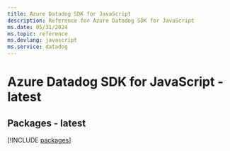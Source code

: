 ```yaml
---
title: Azure Datadog SDK for JavaScript
description: Reference for Azure Datadog SDK for JavaScript
ms.date: 05/31/2024
ms.topic: reference
ms.devlang: javascript
ms.service: datadog
---
```

# Azure Datadog SDK for JavaScript - latest
## Packages - latest
[!INCLUDE [packages](datadog-index.md)]
